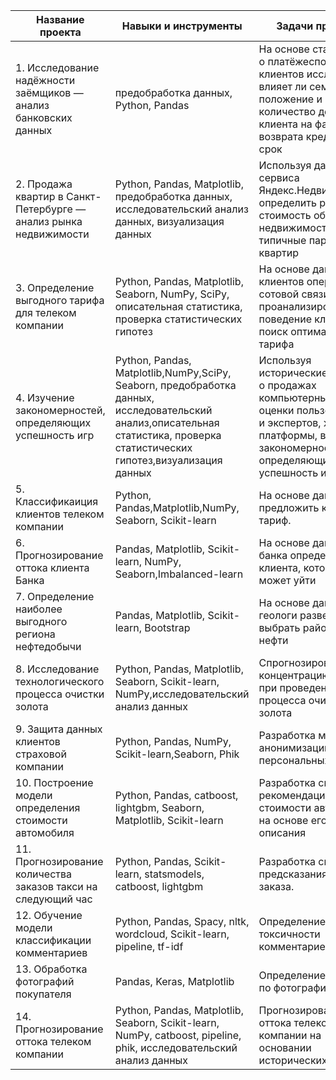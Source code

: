 | Название проекта      | Навыки и инструменты                | Задачи проекта |
|-------------|------------------|-----|
| 1. Исследование надёжности заёмщиков — анализ банковских данных| предобработка данных, Python, Pandas    | На основе статистики о платёжеспособности клиентов исследовать влияет ли семейное положение и количество детей клиента на факт возврата кредита в срок |
| 2. Продажа квартир в Санкт-Петербурге — анализ рынка недвижимости     |Python, Pandas, Matplotlib, предобработка данных, исследовательский анализ данных, визуализация данных |   Используя данные сервиса Яндекс.Недвижимость, определить рыночную стоимость объектов недвижимости и типичные параметры квартир |
| 3. Определение выгодного тарифа для телеком компании | Python, Pandas, Matplotlib, Seaborn, NumPy, SciPy, описательная статистика, проверка статистических гипотез|    На основе данных клиентов оператора сотовой связи проанализировать поведение клиентов и поиск оптимального тарифа |
| 4. Изучение закономерностей, определяющих успешность игр  | Python, Pandas, Matplotlib,NumPy,SciPy, Seaborn, предобработка данных, исследовательский анализ,описательная статистика, проверка статистических гипотез,визуализация данных|    Используя исторические данные о продажах компьютерных игр, оценки пользователей и экспертов, жанры и платформы, выявить закономерности, определяющие успешность игры  |
| 5. Классификаиция клиентов телеком компании | Python, Pandas,Matplotlib,NumPy, Seaborn, Scikit-learn |    На основе данных предложить клиенту тариф. |
| 6. Прогнозирование оттока клиента Банка  | Pandas, Matplotlib, Scikit-learn, NumPy, Seaborn,Imbalanced-learn | На основе данных из банка определить клиента, который может уйти |
| 7. Определение наиболее выгодного региона нефтедобычи  | Pandas, Matplotlib, Scikit-learn, Bootstrap |   На основе данных геологи разведки выбрать район добычи нефти |
| 8. Исследование технологического процесса очистки золота  | Python, Pandas, Matplotlib, Seaborn, Scikit-learn, NumPy,исследовательский анализ данных |    Спрогнозировать концентрацию золота при проведении процесса очистки золота |
| 9. Защита данных клиентов страховой компании  | Python, Pandas, NumPy, Scikit-learn,Seaborn, Phik|    Разработка модели анонимизации персональных данных |
| 10. Построение модели определения стоимости автомобиля  | Python, Pandas, catboost, lightgbm, Seaborn, Matplotlib, Scikit-learn |    Разработка системы рекомендации стоимости автомобиля на основе его описания |
| 11. Прогнозирование количества заказов такси на следующий час  | Python, Pandas, Scikit-learn, statsmodels, catboost, lightgbm |    Разработка системы предсказания объема заказа. |
| 12. Обучение модели классификации комментариев  | Python, Pandas, Spacy, nltk, wordcloud, Scikit-learn, pipeline, tf-idf |    Определение токсичности комментариев. |
| 13. Обработка фотографий покупателя  |Pandas, Keras, Matplotlib |    Определение возраста по фотографии |
| 14. Прогнозирование оттока телеком компании  | Python, Pandas, Matplotlib, Seaborn, Scikit-learn, NumPy, catboost, pipeline, phik, исследовательский анализ данных| Прогнозирование оттока телеком компании на основании исторических данных |